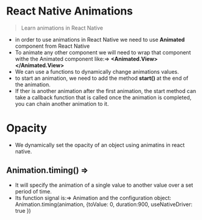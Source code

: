# React Native Animations

> Learn animations in React Native

- in order to use animations in React Native we need to use **Animated** component from React Native
- To animate any other component we will need to wrap that component withe the Animated component like:=> **<Animated.View></Animated.View>**
- We can use a functions to dynamically change animations values.
- to start an animation, we need to add the method **start()** at the end of the animation.
- If ther is another animation after the first animation, the start method can take a callback function that is called once the animation is completed, you can chain another animation to it.

# Opacity

- We dynamically set the opacity of an object using animatins in react native.

## Animation.timing() =>

- It will specify the animation of a single value to another value over a set period of time.
- Its function signal is:=> Animation and the configuration object: Animation.timing(animation, {toValue: 0, duration:900, useNativeDriver: true })
